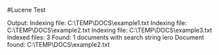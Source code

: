 #Lucene Test

Output:
Indexing file: C:\TEMP\DOCS\example1.txt
Indexing file: C:\TEMP\DOCS\example2.txt
Indexing file: C:\TEMP\DOCS\example3.txt
Indexed files: 3
Found: 1 documents with search string lero
Document found: C:\TEMP\DOCS\example2.txt
